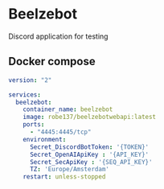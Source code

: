 # Beelzebot
Discord application for testing


## Docker compose
```yaml
version: "2"

services:
  beelzebot:
    container_name: beelzebot
    image: robe137/beelzebotwebapi:latest
    ports:
      - "4445:4445/tcp" 
    environment:
      Secret_DiscordBotToken: '{TOKEN}'
      Secret_OpenAIApiKey : '{API_KEY}'
      Secret_SecApiKey : '{SEQ_API_KEY}'
      TZ: 'Europe/Amsterdam'
    restart: unless-stopped
```
